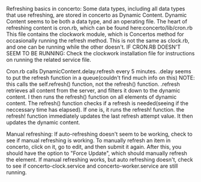 Refreshing basics in concerto:
Some data types, including all data types that use refreshing, are stored in concerto as Dynamic Content.
Dynamic Content seems to be both a data type, and an operating file.
The heart of refreshing content is cron.rb, which can be found here:concerto/lib/cron.rb
This file contains the clockwork module, which is Concertos method for occasionally running the refresh method.
This is not the same as clock.rb, and one can be running while the other doesn't.
IF CRON.RB DOESN'T SEEM TO BE RUNNING:
Check the clockwork installation file for instructions on running the related service file.

Cron.rb calls DynamicContent.delay.refresh every 5 minutes.
.delay seems to put the refresh function in a queue(couldn't find much info on this)
NOTE: this calls the self.refresh() function, not the refresh() function.
.refresh retrieves all content from the server, and filters it down to the dynamic content. I then runs the refresh() function on all elements of dynamic content.
The refresh() function checks if a refresh is needed(seeing if the neccessary time has elapsed). If one is, it runs the refresh! function.
the refresh! function immediately updates the last refresh attempt value. It then updates the dynamic content.

Manual refreshing:
If auto-refreshing doesn't seem to be working, check to see if manual refreshing is working.
To manually refresh an item in concerto, click on it, go to edit, and then submit it again. After this, you should have the option to "Force Update", which should manually refresh the element.
If manual refreshing works, but auto refreshing doesn't, check to see if concerto-clock.service and concerto-worker.service are still running.
